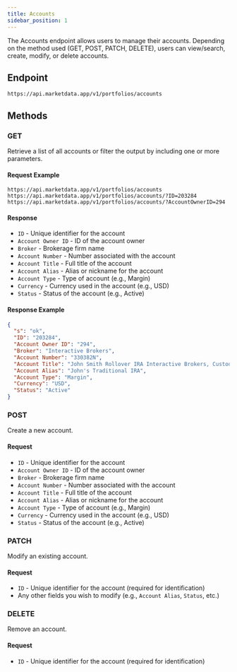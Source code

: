```yaml
---
title: Accounts
sidebar_position: 1
---
```


The Accounts endpoint allows users to manage their accounts. Depending on the method used (GET, POST, PATCH, DELETE), users can view/search, create, modify, or delete accounts.

## Endpoint

`https://api.marketdata.app/v1/portfolios/accounts`

## Methods

### GET

Retrieve a list of all accounts or filter the output by including one or more parameters.

#### Request Example

    https://api.marketdata.app/v1/portfolios/accounts
    https://api.marketdata.app/v1/portfolios/accounts/?ID=203284
    https://api.marketdata.app/v1/portfolios/accounts/?AccountOwnerID=294

#### Response

- `ID` - Unique identifier for the account
- `Account Owner ID` - ID of the account owner
- `Broker` - Brokerage firm name
- `Account Number` - Number associated with the account
- `Account Title` - Full title of the account
- `Account Alias` - Alias or nickname for the account
- `Account Type` - Type of account (e.g., Margin)
- `Currency` - Currency used in the account (e.g., USD)
- `Status` - Status of the account (e.g., Active)

#### Response Example

```json
{
  "s": "ok",
  "ID": "203284",
  "Account Owner ID": "294",
  "Broker": "Interactive Brokers",
  "Account Number": "330382N",
  "Account Title": "John Smith Rollover IRA Interactive Brokers, Custodian",
  "Account Alias": "John's Traditional IRA",
  "Account Type": "Margin",
  "Currency": "USD",
  "Status": "Active"
}
```

### POST

Create a new account.

#### Request

- `ID` - Unique identifier for the account
- `Account Owner ID` - ID of the account owner
- `Broker` - Brokerage firm name
- `Account Number` - Number associated with the account
- `Account Title` - Full title of the account
- `Account Alias` - Alias or nickname for the account
- `Account Type` - Type of account (e.g., Margin)
- `Currency` - Currency used in the account (e.g., USD)
- `Status` - Status of the account (e.g., Active)

### PATCH

Modify an existing account.

#### Request

- `ID` - Unique identifier for the account (required for identification)
- Any other fields you wish to modify (e.g., `Account Alias`, `Status`, etc.)

### DELETE

Remove an account.

#### Request

- `ID` - Unique identifier for the account (required for identification)
